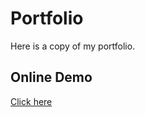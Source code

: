 # Portfolio

Here is a copy of my portfolio.

## Online Demo

[Click here](https://sylvestre-portfolio.netlify.app/)